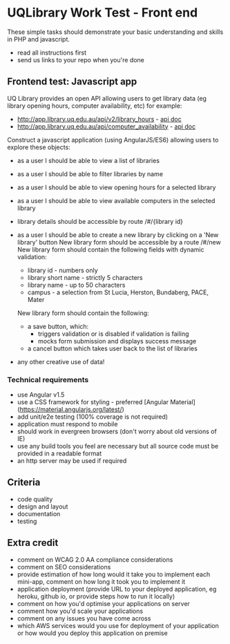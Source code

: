 # UQLibrary Work Test - Front end

These simple tasks should demonstrate your basic understanding and skills in PHP and javascript.

- read all instructions first
- send us links to your repo when you're done

## Frontend test: Javascript app

UQ Library provides an open API allowing users to get library data (eg library opening hours, computer availability, etc) for example:
 - http://app.library.uq.edu.au/api/v2/library_hours - [api doc](https://github.com/uqlibrary/work-test-fe/blob/master/api/library_hours.md)
 - http://app.library.uq.edu.au/api/computer_availability - [api doc](https://github.com/uqlibrary/work-test-fe/blob/master/api/computers_availability.md)
 
Construct a javascript application (using AngularJS/ES6) allowing users to explore these objects:

- as a user I should be able to view a list of libraries 
- as a user I should be able to filter libraries by name
- as a user I should be able to view opening hours for a selected library
- as a user I should be able to view available computers in the selected library

- library details should be accessible by route /#/{library id}
- as a user I should be able to create a new library by clicking on a 'New library' button
  New library form should be accessible by a route /#/new
  New library form should contain the following fields with dynamic validation:
  - library id - numbers only
  - library short name - strictly 5 characters 
  - library name - up to 50 characters
  - campus - a selection from St Lucia, Herston, Bundaberg, PACE, Mater 
  
  New library form should contain the following:
  - a save button, which:
    - triggers validation or is disabled if validation is failing
    -  mocks form submission and displays success message
  - a cancel button which takes user back to the list of libraries

- any other creative use of data!

### Technical requirements

- use Angular v1.5 
- use a CSS framework for styling - preferred [Angular Material] (https://material.angularjs.org/latest/)
- add unit/e2e testing (100% coverage is not required)
- application must respond to mobile
- should work in evergreen browsers (don't worry about old versions of IE)
- use any build tools you feel are necessary but all source code must be provided in a readable format
- an http server may be used if required

## Criteria

- code quality
- design and layout
- documentation
- testing

## Extra credit

- comment on WCAG 2.0 AA compliance considerations
- comment on SEO considerations
- provide estimation of how long would it take you to implement each mini-app, comment on how long it took you to implement it
- application deployment (provide URL to your deployed application, eg heroku, github io, or provide steps how to run it locally)
- comment on how you'd optimise your applications on server
- comment how you'd scale your applications
- comment on any issues you have come across
- which AWS services would you use for deployment of your application or how would you deploy this application on premise 
 


